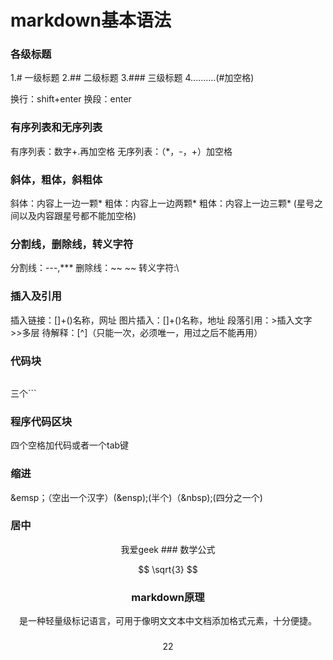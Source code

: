 # markdown基本语法

### 各级标题

1.#  一级标题
2.## 二级标题
3.### 三级标题
4..........(#加空格)

换行：shift+enter
换段：enter

### 有序列表和无序列表

有序列表：数字+.再加空格
无序列表：（*，-，+）加空格

### 斜体，粗体，斜粗体

斜体：内容上一边一颗*
粗体：内容上一边两颗*
粗体：内容上一边三颗*
(星号之间以及内容跟星号都不能加空格)

### 分割线，删除线，转义字符

分割线：---,***
删除线：~~  ~~
转义字符:\

### 插入及引用

插入链接：[]+()名称，网址
图片插入：[]+()名称，地址
段落引用：>插入文字  >>多层
待解释：[^]（只能一次，必须唯一，用过之后不能再用）

### 代码块

```

```

三个```

### 程序代码区块

四个空格加代码或者一个tab键



### 缩进

&emsp；（空出一个汉字）(&ensp);(半个)（&nbsp);(四分之一个)

### 居中

<div align=center>我爱geek
### 数学公式

$$
\sqrt{3}
$$

### markdown原理

是一种轻量级标记语言，可用于像明文文本中文档添加格式元素，十分便捷。

### 







22
